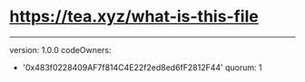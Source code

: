 # https://tea.xyz/what-is-this-file
---
version: 1.0.0
codeOwners:
  - '0x483f0228409AF7f814C4E22f2ed8ed6fF2812F44'
quorum: 1
